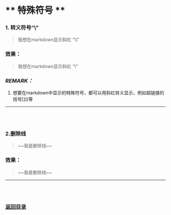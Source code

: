 # ** 特殊符号 **

### 1. 转义符号“\\”

> 我想在markdown显示斜杠 “\\\\”
> 
>

### 效果：

> 我想在markdown显示斜杠 “\\”
> 
>

### *REMARK：*
1. 想要在markdown中显示的特殊符号，都可以用斜杠转义显示，例如超链接的括号\[]()等


---------
<br><br>

### 2.删除线

> \~~我是删除线~~


### 效果：

> \~~我是删除线~~


---------
<br><br>
###  [返回目录](./README.md)